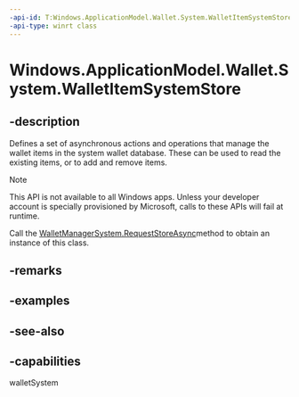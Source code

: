 ```yaml
---
-api-id: T:Windows.ApplicationModel.Wallet.System.WalletItemSystemStore
-api-type: winrt class
---
```


<!-- Class syntax.
public class WalletItemSystemStore : Windows.ApplicationModel.Wallet.System.IWalletItemSystemStore, Windows.ApplicationModel.Wallet.System.IWalletItemSystemStore2
-->

# Windows.ApplicationModel.Wallet.System.WalletItemSystemStore

## -description
Defines a set of asynchronous actions and operations that manage the wallet items in the system wallet database. These can be used to read the existing items, or to add and remove items.

> [!NOTE]
> This API is not available to all Windows apps. Unless your developer account is specially provisioned by Microsoft, calls to these APIs will fail at runtime.

Call the [WalletManagerSystem.RequestStoreAsync](walletmanagersystem_requeststoreasync_428591920.md)method to obtain an instance of this class.

## -remarks


## -examples

## -see-also


## -capabilities
walletSystem
